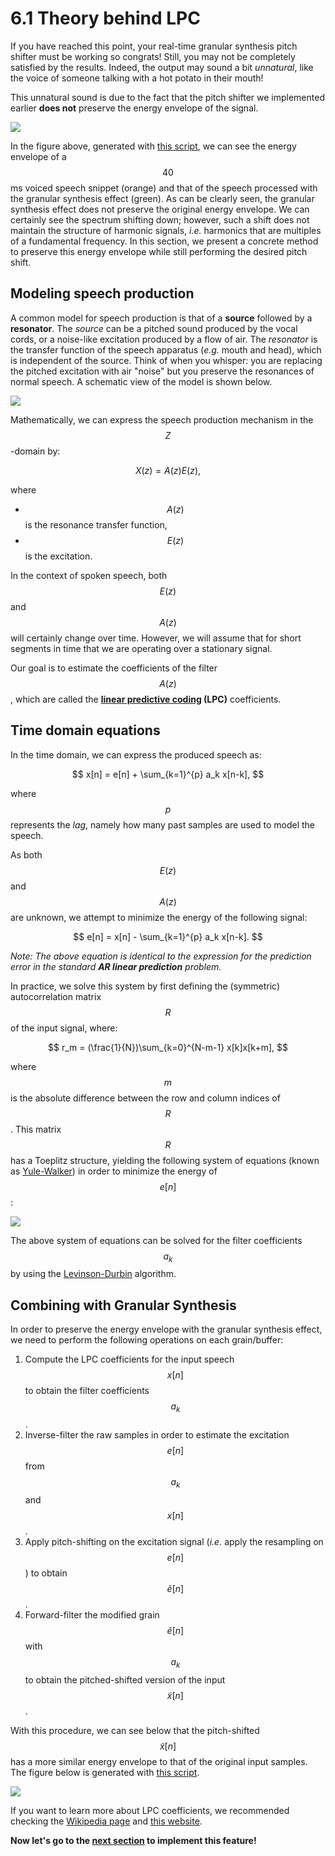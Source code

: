 # 6.1 Theory behind LPC

If you have reached this point, your real-time granular synthesis pitch shifter must be working so congrats! Still, you may not be completely satisfied by the results. Indeed, the output may sound a bit *unnatural*, like the voice of someone talking with a hot potato in their mouth!

This unnatural sound is due to the fact that the pitch shifter we implemented earlier **does not** preserve the energy envelope of the signal.

![](figs/energy_problem.png)

In the figure above, generated with [this script](https://github.com/LCAV/dsp-labs/blob/master/scripts/linear_prediction/compare_spectrum.py), we can see the energy envelope of a $$40$$ ms voiced speech snippet (orange) and that of the speech processed with the granular synthesis effect (green). As can be clearly seen, the granular synthesis effect does not preserve the original energy envelope. We can certainly see the spectrum shifting down; however, such a shift does not maintain the structure of harmonic signals, *i.e.* harmonics that are multiples of a fundamental frequency. In this section, we present a concrete method to preserve this energy envelope while still performing the desired pitch shift.


## Modeling speech production

A common model for speech production is that of a **source** followed by a **resonator**. The _source_ can be a pitched sound produced by the vocal cords, or a noise-like excitation produced by a flow of air. The _resonator_ is the transfer function of the speech apparatus (*e.g.* mouth and head), which is independent of the source. Think of when you whisper: you are replacing the pitched excitation with air "noise" but you preserve the resonances of normal speech. A schematic view of the model is shown below.

![](figs/lpc.jpg)


Mathematically, we can express the speech production mechanism in the $$Z$$-domain by:

$$
X(z) = A(z)E(z),
$$

where
- $$A(z)$$ is the resonance transfer function,
- $$E(z)$$ is the excitation.


In the context of spoken speech, both $$E(z)$$ and $$A(z)$$ will certainly change over time. However, we will assume that for short segments in time that we are operating over a stationary signal.

Our goal is to estimate the coefficients of the filter $$A(z)$$, which are called the **[linear predictive coding](https://en.wikipedia.org/wiki/Linear_predictive_coding) (LPC)** coefficients.


## Time domain equations

In the time domain, we can express the produced speech as:

$$
x[n] = e[n] + \sum_{k=1}^{p} a_k x[n-k],
$$

where $$p$$ represents the *lag*, namely how many past samples are used to model the speech.

As both $$E(z)$$ and $$A(z)$$ are unknown, we attempt to minimize the energy of the following signal:

$$
e[n] = x[n] - \sum_{k=1}^{p} a_k x[n-k].
$$

*Note: The above equation is identical to the expression for the prediction error in the standard **AR linear prediction** problem.*

In practice, we solve this system by first defining the (symmetric) autocorrelation matrix $$R$$ of the input signal, where:

$$
r_m = (\frac{1}{N})\sum_{k=0}^{N-m-1} x[k]x[k+m],
$$


where $$m$$ is the absolute difference between the row and column indices of $$R$$. This matrix $$R$$ has a Toeplitz structure, yielding the following system of equations (known as [Yule-Walker](https://en.wikipedia.org/wiki/Autoregressive_model#Yule%E2%80%93Walker_equations)) in order to minimize the energy of $$e[n]$$:

![](figs/equation_system.png)

The above system of equations can be solved for the filter coefficients $$a_k$$ by using the [Levinson-Durbin](https://en.wikipedia.org/wiki/Levinson_recursion) algorithm.


## Combining with Granular Synthesis

In order to preserve the energy envelope with the granular synthesis effect, we need to perform the following operations on each grain/buffer:

1. Compute the LPC coefficients for the input speech $$x[n]$$ to obtain the filter coefficients $$a_k$$.
2. Inverse-filter the raw samples in order to estimate the excitation $$e[n]$$ from $$a_k$$ and $$x[n]$$.
3. Apply pitch-shifting on the excitation signal (*i.e.* apply the resampling on $$e[n]$$) to obtain $$\tilde{e}[n]$$.
4. Forward-filter the modified grain $$\tilde{e}[n]$$ with $$a_k$$ to obtain the pitched-shifted version of the input $$\tilde{x}[n]$$.

With this procedure, we can see below that the pitch-shifted $$\tilde{x}[n]$$ has a more similar energy envelope to that of the original input samples. The figure below is generated with [this script](https://github.com/LCAV/dsp-labs/blob/master/scripts/linear_prediction/compare_spectrum_lpc.py).

![](figs/energy_gs_lpc.png)

If you want to learn more about LPC coefficients, we recommended checking the [Wikipedia page](https://en.wikipedia.org/wiki/Linear_predictive_coding) and [this website](https://www.dsprelated.com/freebooks/pasp/Linear_Predictive_Coding_Speech.html).


**Now let's go to the [next section](implementation.md) to implement this feature!**